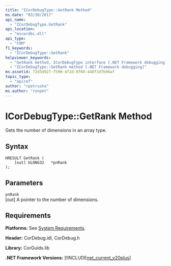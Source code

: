 ```yaml
---
title: "ICorDebugType::GetRank Method"
ms.date: "03/30/2017"
api_name: 
  - "ICorDebugType.GetRank"
api_location: 
  - "mscordbi.dll"
api_type: 
  - "COM"
f1_keywords: 
  - "ICorDebugType::GetRank"
helpviewer_keywords: 
  - "GetRank method, ICorDebugType interface [.NET Framework debugging]"
  - "ICorDebugType::GetRank method [.NET Framework debugging]"
ms.assetid: 72d3d927-f590-4f2d-8f60-448f3dfb96af
topic_type: 
  - "apiref"
author: "rpetrusha"
ms.author: "ronpet"
---
```

# ICorDebugType::GetRank Method
Gets the number of dimensions in an array type.  
  
## Syntax  
  
```  
HRESULT GetRank (  
    [out] ULONG32   *pnRank  
);  
```  
  
## Parameters  
 `pnRank`  
 [out] A pointer to the number of dimensions.  
  
## Requirements  
 **Platforms:** See [System Requirements](../../../../docs/framework/get-started/system-requirements.md).  
  
 **Header:** CorDebug.idl, CorDebug.h  
  
 **Library:** CorGuids.lib  
  
 **.NET Framework Versions:** [!INCLUDE[net_current_v20plus](../../../../includes/net-current-v20plus-md.md)]
